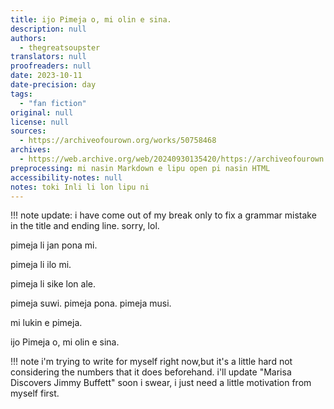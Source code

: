 ```yaml
---
title: ijo Pimeja o, mi olin e sina.
description: null
authors:
  - thegreatsoupster
translators: null
proofreaders: null
date: 2023-10-11
date-precision: day
tags:
  - "fan fiction"
original: null
license: null
sources:
  - https://archiveofourown.org/works/50758468
archives:
  - https://web.archive.org/web/20240930135420/https://archiveofourown.org/works/50758468
preprocessing: mi nasin Markdown e lipu open pi nasin HTML
accessibility-notes: null
notes: toki Inli li lon lipu ni
---
```


!!! note
update: i have come out of my break only to fix a grammar mistake in the title and ending line. sorry, lol.

pimeja li jan pona mi.

pimeja li ilo mi.

pimeja li sike lon ale.

pimeja suwi. pimeja pona. pimeja musi.

mi lukin e pimeja.

ijo Pimeja o, mi olin e sina.

!!! note
i'm trying to write for myself right now,but it's a little hard not considering the numbers that it does beforehand. i'll update "Marisa Discovers Jimmy Buffett" soon i swear, i just need a little motivation from myself first.
